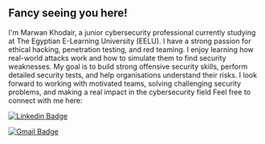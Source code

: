 ## Fancy seeing you here!

I'm Marwan Khodair, a junior cybersecurity professional currently studying at The Egyptian E-Learning University (EELU). I have a strong passion for ethical hacking, penetration testing, and red teaming. I enjoy learning how real-world attacks work and how to simulate them to find security weaknesses. My goal is to build strong offensive security skills, perform detailed security tests, and help organisations understand their risks. I look forward to working with motivated teams, solving challenging security problems, and making a real impact in the cybersecurity field
Feel free to connect with me here:

[![Linkedin Badge](https://img.shields.io/badge/LinkedIn-marwankhodair-blue?style=flat-square&logo=linkedin&logoColor=white)](https://www.linkedin.com/in/marwan-khodair)

[![Gmail Badge](https://img.shields.io/badge/-marwankhodair@gmail.com-c14438?style=flat-square&logo=Gmail&logoColor=white&link=mailto:mohamedmosa6000@gmail.com)](mailto:marwankhodair0@gmail.com)


